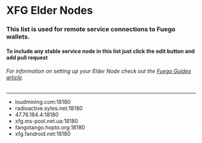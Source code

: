 # XFG Elder Nodes
### This list is used for remote service connections to Fuego wallets.
#### To include any stable service node in this list just click the edit button and add pull request
###### For information on setting up your Elder Node check out the [Fuego Guides article](https://github.com/usexfg/Guides/wiki/Run-an-Elder-Node).

--------------------------
-  loudmining.com:18180
-  radioactive.sytes.net:18180
-  47.76.184.4:18180
-  xfg.ms-pool.net.ua:18180 
-  fangotango.hopto.org:18180
-  xfg.fandroid.net:18180
